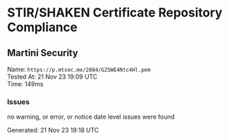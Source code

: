 # STIR/SHAKEN Certificate Repository Compliance

## Martini Security

Name: `https://p.mtsec.me/2884/GZSWE4Ntc4Hl.pem`\
Tested At: 21 Nov 23 19:09 UTC\
Time: 149ms

### Issues

no warning, or error, or notice date level issues were found

Generated: 21 Nov 23 19:18 UTC
